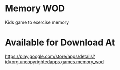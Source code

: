# Memory WOD
Kids game to exercise memory

# Available for Download At
https://play.google.com/store/apps/details?id=org.uncopyrightedapps.games.memory_wod
